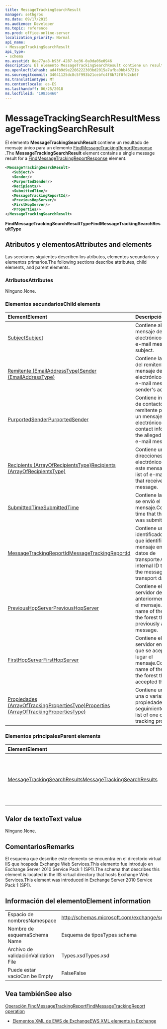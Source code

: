 ```yaml
---
title: MessageTrackingSearchResult
manager: sethgros
ms.date: 09/17/2015
ms.audience: Developer
ms.topic: reference
ms.prod: office-online-server
localization_priority: Normal
api_name:
- MessageTrackingSearchResult
api_type:
- schema
ms.assetid: 8ea77aa8-b93f-4287-be36-0a9da06e0946
description: El elemento MessageTrackingSearchResult contiene un resultado de mensaje único para un elemento FindMessageTrackingReportResponse.
ms.openlocfilehash: ad4fb9d9e2266222303bd2015a7afba0bb46721b
ms.sourcegitcommit: 34041125dc8c5f993b21cebfc4f8b72f0fd2cb6f
ms.translationtype: MT
ms.contentlocale: es-ES
ms.lasthandoff: 06/25/2018
ms.locfileid: "19836460"
---
```

# <a name="messagetrackingsearchresult"></a><span data-ttu-id="955c0-103">MessageTrackingSearchResult</span><span class="sxs-lookup"><span data-stu-id="955c0-103">MessageTrackingSearchResult</span></span>

<span data-ttu-id="955c0-104">El elemento **MessageTrackingSearchResult** contiene un resultado de mensaje único para un elemento [FindMessageTrackingReportResponse](findmessagetrackingreportresponse.md) .</span><span class="sxs-lookup"><span data-stu-id="955c0-104">The **MessageTrackingSearchResult** element contains a single message result for a [FindMessageTrackingReportResponse](findmessagetrackingreportresponse.md) element.</span></span> 
  
```xml
<MessageTrackingSearchResult>
   <Subject/>
   <Sender/>
   <PurportedSender/>
   <Recipients/>
   <SubmittedTime/>
   <MessageTrackingReportId/>
   <PreviousHopServer/>
   <FirstHopServer/>
   <Properties/>
</MessageTrackingSearchResult>
```

 <span data-ttu-id="955c0-105">**FindMessageTrackingSearchResultType**</span><span class="sxs-lookup"><span data-stu-id="955c0-105">**FindMessageTrackingSearchResultType**</span></span>
## <a name="attributes-and-elements"></a><span data-ttu-id="955c0-106">Atributos y elementos</span><span class="sxs-lookup"><span data-stu-id="955c0-106">Attributes and elements</span></span>

<span data-ttu-id="955c0-107">Las secciones siguientes describen los atributos, elementos secundarios y elementos primarios.</span><span class="sxs-lookup"><span data-stu-id="955c0-107">The following sections describe attributes, child elements, and parent elements.</span></span>
  
### <a name="attributes"></a><span data-ttu-id="955c0-108">Atributos</span><span class="sxs-lookup"><span data-stu-id="955c0-108">Attributes</span></span>

<span data-ttu-id="955c0-109">Ninguno.</span><span class="sxs-lookup"><span data-stu-id="955c0-109">None.</span></span>
  
### <a name="child-elements"></a><span data-ttu-id="955c0-110">Elementos secundarios</span><span class="sxs-lookup"><span data-stu-id="955c0-110">Child elements</span></span>

|<span data-ttu-id="955c0-111">**Element**</span><span class="sxs-lookup"><span data-stu-id="955c0-111">**Element**</span></span>|<span data-ttu-id="955c0-112">**Descripción**</span><span class="sxs-lookup"><span data-stu-id="955c0-112">**Description**</span></span>|
|:-----|:-----|
|[<span data-ttu-id="955c0-113">Subject</span><span class="sxs-lookup"><span data-stu-id="955c0-113">Subject</span></span>](subject.md) <br/> |<span data-ttu-id="955c0-114">Contiene al asunto del mensaje de correo electrónico.</span><span class="sxs-lookup"><span data-stu-id="955c0-114">Contains the e-mail message subject.</span></span>  <br/> |
|[<span data-ttu-id="955c0-115">Remitente (EmailAddressType)</span><span class="sxs-lookup"><span data-stu-id="955c0-115">Sender (EmailAddressType)</span></span>](sender-emailaddresstype.md) <br/> |<span data-ttu-id="955c0-116">Contiene la dirección del remitente del mensaje de correo electrónico.</span><span class="sxs-lookup"><span data-stu-id="955c0-116">Contains the e-mail message sender's address.</span></span>  <br/> |
|[<span data-ttu-id="955c0-117">PurportedSender</span><span class="sxs-lookup"><span data-stu-id="955c0-117">PurportedSender</span></span>](purportedsender.md) <br/> |<span data-ttu-id="955c0-118">Contiene información de contacto para el remitente presunta de un mensaje de correo electrónico.</span><span class="sxs-lookup"><span data-stu-id="955c0-118">Contains contact information for the alleged sender of an e-mail message.</span></span>  <br/> |
|[<span data-ttu-id="955c0-119">Recipients (ArrayOfRecipientsType)</span><span class="sxs-lookup"><span data-stu-id="955c0-119">Recipients (ArrayOfRecipientsType)</span></span>](recipients-arrayofrecipientstype.md) <br/> |<span data-ttu-id="955c0-120">Contiene una lista de direcciones de correo electrónico que recibió este mensaje.</span><span class="sxs-lookup"><span data-stu-id="955c0-120">Contains a list of e-mail addresses that received this message.</span></span>  <br/> |
|[<span data-ttu-id="955c0-121">SubmittedTime</span><span class="sxs-lookup"><span data-stu-id="955c0-121">SubmittedTime</span></span>](submittedtime.md) <br/> |<span data-ttu-id="955c0-122">Contiene la hora en que se envió el mensaje.</span><span class="sxs-lookup"><span data-stu-id="955c0-122">Contains the time that the message was submitted.</span></span>  <br/> |
|[<span data-ttu-id="955c0-123">MessageTrackingReportId</span><span class="sxs-lookup"><span data-stu-id="955c0-123">MessageTrackingReportId</span></span>](messagetrackingreportid.md) <br/> |<span data-ttu-id="955c0-124">Contiene un identificador interno que identifica el mensaje en la base de datos de transporte.</span><span class="sxs-lookup"><span data-stu-id="955c0-124">Contains an internal ID that identifies the message in the transport database.</span></span>  <br/> |
|[<span data-ttu-id="955c0-125">PreviousHopServer</span><span class="sxs-lookup"><span data-stu-id="955c0-125">PreviousHopServer</span></span>](previoushopserver.md) <br/> |<span data-ttu-id="955c0-126">Contiene el nombre del servidor del bosque que anteriormente se aceptó el mensaje.</span><span class="sxs-lookup"><span data-stu-id="955c0-126">Contains the name of the server in the forest that previously accepted the message.</span></span>  <br/> |
|[<span data-ttu-id="955c0-127">FirstHopServer</span><span class="sxs-lookup"><span data-stu-id="955c0-127">FirstHopServer</span></span>](firsthopserver.md) <br/> |<span data-ttu-id="955c0-128">Contiene el nombre del servidor en el bosque que se acepta en primer lugar el mensaje.</span><span class="sxs-lookup"><span data-stu-id="955c0-128">Contains the name of the server in the forest that first accepted the message.</span></span>  <br/> |
|[<span data-ttu-id="955c0-129">Propiedades (ArrayOfTrackingPropertiesType)</span><span class="sxs-lookup"><span data-stu-id="955c0-129">Properties (ArrayOfTrackingPropertiesType)</span></span>](properties-arrayoftrackingpropertiestype.md) <br/> |<span data-ttu-id="955c0-130">Contiene una lista de una o varias propiedades de seguimiento.</span><span class="sxs-lookup"><span data-stu-id="955c0-130">Contains a list of one or more tracking properties.</span></span>  <br/> |
   
### <a name="parent-elements"></a><span data-ttu-id="955c0-131">Elementos principales</span><span class="sxs-lookup"><span data-stu-id="955c0-131">Parent elements</span></span>

|<span data-ttu-id="955c0-132">**Element**</span><span class="sxs-lookup"><span data-stu-id="955c0-132">**Element**</span></span>|<span data-ttu-id="955c0-133">**Descripción**</span><span class="sxs-lookup"><span data-stu-id="955c0-133">**Description**</span></span>|
|:-----|:-----|
|[<span data-ttu-id="955c0-134">MessageTrackingSearchResults</span><span class="sxs-lookup"><span data-stu-id="955c0-134">MessageTrackingSearchResults</span></span>](messagetrackingsearchresults.md) <br/> |<span data-ttu-id="955c0-135">Contiene una lista de los mensajes que coinciden con los criterios de búsqueda.</span><span class="sxs-lookup"><span data-stu-id="955c0-135">Contains a list of messages that match the search criteria.</span></span>  <br/> |
   
## <a name="text-value"></a><span data-ttu-id="955c0-136">Valor de texto</span><span class="sxs-lookup"><span data-stu-id="955c0-136">Text value</span></span>

<span data-ttu-id="955c0-137">Ninguno.</span><span class="sxs-lookup"><span data-stu-id="955c0-137">None.</span></span>
  
## <a name="remarks"></a><span data-ttu-id="955c0-138">Comentarios</span><span class="sxs-lookup"><span data-stu-id="955c0-138">Remarks</span></span>

<span data-ttu-id="955c0-139">El esquema que describe este elemento se encuentra en el directorio virtual IIS que hospeda Exchange Web Services.This elemento fue introdujo en Exchange Server 2010 Service Pack 1 (SP1).</span><span class="sxs-lookup"><span data-stu-id="955c0-139">The schema that describes this element is located in the IIS virtual directory that hosts Exchange Web Services.This element was introduced in Exchange Server 2010 Service Pack 1 (SP1).</span></span>
  
## <a name="element-information"></a><span data-ttu-id="955c0-140">Información del elemento</span><span class="sxs-lookup"><span data-stu-id="955c0-140">Element information</span></span>

|||
|:-----|:-----|
|<span data-ttu-id="955c0-141">Espacio de nombres</span><span class="sxs-lookup"><span data-stu-id="955c0-141">Namespace</span></span>  <br/> |http://schemas.microsoft.com/exchange/services/2006/types  <br/> |
|<span data-ttu-id="955c0-142">Nombre de esquema</span><span class="sxs-lookup"><span data-stu-id="955c0-142">Schema Name</span></span>  <br/> |<span data-ttu-id="955c0-143">Esquema de tipos</span><span class="sxs-lookup"><span data-stu-id="955c0-143">Types schema</span></span>  <br/> |
|<span data-ttu-id="955c0-144">Archivo de validación</span><span class="sxs-lookup"><span data-stu-id="955c0-144">Validation File</span></span>  <br/> |<span data-ttu-id="955c0-145">Types.xsd</span><span class="sxs-lookup"><span data-stu-id="955c0-145">Types.xsd</span></span>  <br/> |
|<span data-ttu-id="955c0-146">Puede estar vacío</span><span class="sxs-lookup"><span data-stu-id="955c0-146">Can be Empty</span></span>  <br/> |<span data-ttu-id="955c0-147">False</span><span class="sxs-lookup"><span data-stu-id="955c0-147">False</span></span>  <br/> |
   
## <a name="see-also"></a><span data-ttu-id="955c0-148">Vea también</span><span class="sxs-lookup"><span data-stu-id="955c0-148">See also</span></span>



[<span data-ttu-id="955c0-149">Operación FindMessageTrackingReport</span><span class="sxs-lookup"><span data-stu-id="955c0-149">FindMessageTrackingReport operation</span></span>](findmessagetrackingreport-operation.md)


- [<span data-ttu-id="955c0-150">Elementos XML de EWS de Exchange</span><span class="sxs-lookup"><span data-stu-id="955c0-150">EWS XML elements in Exchange</span></span>](ews-xml-elements-in-exchange.md)


